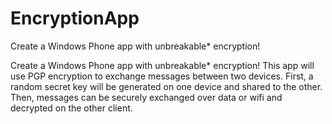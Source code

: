 # EncryptionApp
Create a Windows Phone app with unbreakable* encryption!

Create a Windows Phone app with unbreakable* encryption! This app will use PGP encryption to exchange messages between two devices. First, a random secret key will be generated on one device and shared to the other. Then, messages can be securely exchanged over data or wifi and decrypted on the other client.
